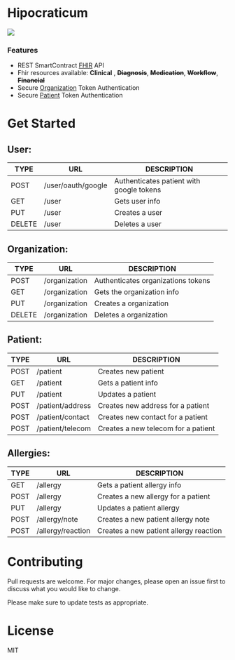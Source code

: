 # Hipocraticum
![](https://avatars1.githubusercontent.com/u/64392648?s=200&v=4)
### Features

- REST SmartContract [FHIR](https://www.hl7.org/fhir/index.html) API
- Fhir resources available: **Clinical**  , ~~**Diagnosis**~~, ~~**Medication**~~, ~~**Workflow**~~, ~~**Financial**~~
- Secure [Organization](https://www.hl7.org/fhir/organization.html) Token Authentication
- Secure [Patient](https://www.hl7.org/fhir/patient.html) Token Authentication

# Get Started

<!-- > Our Base Url End-Point: https://api.cryptohealth/ -->

## User:
| TYPE  | URL | DESCRIPTION |
| - | - | - |
| POST | /user/oauth/google  | Authenticates patient with google tokens |
| GET | /user | Gets user info |
| PUT | /user | Creates a user |
| DELETE | /user | Deletes a user |

## Organization:
| TYPE  | URL | DESCRIPTION |
| - | - | - |
| POST | /organization | Authenticates organizations tokens |
| GET | /organization | Gets the organization info |
| PUT | /organization | Creates a organization |
| DELETE | /organization | Deletes a organization |

## Patient:
| TYPE  | URL | DESCRIPTION |
| - | - | - |
| POST | /patient | Creates new patient |
| GET | /patient  | Gets a patient info |
| PUT | /patient | Updates a patient |
| POST | /patient/address | Creates new address for a patient |
| POST | /patient/contact | Creates new contact for a patient |
| POST | /patient/telecom | Creates a new telecom for a patient |

## Allergies:
| TYPE  | URL | DESCRIPTION |
| - | - | - |
| GET | /allergy  | Gets a patient allergy info |
| POST | /allergy | Creates a new allergy for a patient |
| PUT | /allergy | Updates a patient allergy |
| POST | /allergy/note | Creates a new patient allergy note |
| POST | /allergy/reaction | Creates a new patient allergy reaction |


# Contributing
Pull requests are welcome. For major changes, please open an issue first to discuss what you would like to change.

Please make sure to update tests as appropriate.

# License

MIT